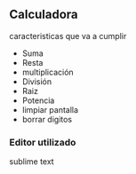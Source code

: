 ## Calculadora
caracteristicas que va a cumplir
 - Suma
 - Resta
 - multiplicación
 - División
 - Raiz
 - Potencia
 - limpiar pantalla
 - borrar digitos

### Editor utilizado
sublime text


